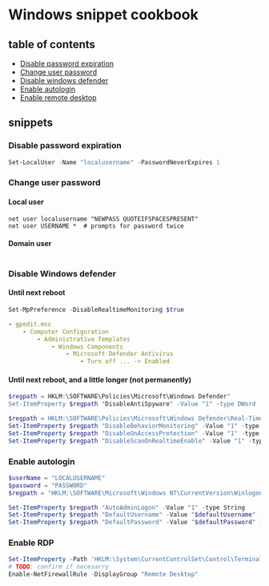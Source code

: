 # Windows snippet cookbook

## table of contents

- [Disable password expiration](#Disable-password-expiration)
- [Change user password](#Change-user-password)
- [Disable windows defender](#Disable-windows-defender)
- [Enable autologin](#Enable-autologin)
- [Enable remote desktop](#Enable-RDP)


## snippets

### Disable password expiration

```powershell
Set-LocalUser -Name "localusername" -PasswordNeverExpires 1
```

### Change user password

#### Local user

```batch
net user localusername "NEWPASS QUOTEIFSPACESPRESENT"
net user USERNAME *  # prompts for password twice
```

#### Domain user

```powershell

```

### Disable Windows defender

#### Until next reboot

```powershell
Set-MpPreference -DisableRealtimeMonitoring $true
```

```yaml
- gpedit.msc
	- Computer Configuration
		- Administrative Templates
			- Windows Components
				- Microsoft Defender Antivirus
					- Turn off ... -> Enabled
```

#### Until next reboot, and a little longer (not permanently)

```powershell
$regpath = HKLM:\SOFTWARE\Policies\Microsoft\Windows Defender"
Set-ItemProperty $regpath "DisableAntiSpyware" -Value "1" -type DWord

$regpath = HKLM:\SOFTWARE\Policies\Microsoft\Windows Defender\Real-Time Protection"
Set-ItemProperty $regpath "DisableBehaviorMonitoring" -Value "1" -type DWord
Set-ItemProperty $regpath "DisableOnAccessProtection" -Value "1" -type DWord
Set-ItemProperty $regpath "DisableScanOnRealtimeEnable" -Value "1" -type DWord
```

### Enable autologin

```powershell
$userName = "LOCALUSERNAME"
$password = "PASSWORD"
$regpath = "HKLM:\SOFTWARE\Microsoft\Windows NT\CurrentVersion\Winlogon"

Set-ItemProperty $regpath "AutoAdminLogon" -Value "1" -type String
Set-ItemProperty $regpath "DefaultUsername" -Value "$defaultUsername" -type String
Set-ItemProperty $regpath "DefaultPassword" -Value "$defaultPassword" -type String
```

### Enable RDP

```powershell
Set-ItemProperty -Path 'HKLM:\System\CurrentControlSet\Control\Terminal Server' -name "fDenyTSConnections" -value 0
# TODO: confirm if necesarry
Enable-NetFirewallRule -DisplayGroup "Remote Desktop"
```
